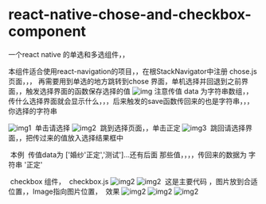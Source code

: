 # react-native-chose-and-checkbox-component
一个react native 的单选和多选组件，，

本组件适合使用react-navigation的项目，，在根StackNavigator中注册 chose.js页面，，，
再需要用到单选的地方跳转到chose 界面，单机选择并回退到之前界面，，触发选择界面的函数保存选择的值
![img](https://github.com/chosecode/react-native-chose-and-checkbox-component/blob/master/5%24Q5MOYP80RDJNL%5D9_2JJL8.png)
注意传值 data 为字符串数组，，传什么选择界面就会显示什么，，，后来触发的save函数传回来的也是字符串，，，你选择的字符串

![img1](https://github.com/chosecode/react-native-chose-and-checkbox-component/blob/master/1.png)
  单击请选择
![img2](https://github.com/chosecode/react-native-chose-and-checkbox-component/blob/master/2.png)
  跳到选择页面，，单击正定
![img3](https://github.com/chosecode/react-native-chose-and-checkbox-component/blob/master/3.png)
  跳回请选择界面，，把传过来的值放入选择结果框中
  
  本例  传值data为 ['婚纱'正定','测试']...还有后面 那些值，，，，传回来的数据为 字符串 '正定'
  
  
  checkbox 组件，
  checkbox.js
  ![img2](https://github.com/chosecode/react-native-chose-and-checkbox-component/blob/master/box4.png)
  ![img2](https://github.com/chosecode/react-native-chose-and-checkbox-component/blob/master/box5.png)
  这是主要代码 ，图片放到合适位置，，Image指向图片位置，
  效果
  ![img2](https://github.com/chosecode/react-native-chose-and-checkbox-component/blob/master/box1.png)
  ![img2](https://github.com/chosecode/react-native-chose-and-checkbox-component/blob/master/box2.png)
  ![img2](https://github.com/chosecode/react-native-chose-and-checkbox-component/blob/master/box3.png)

